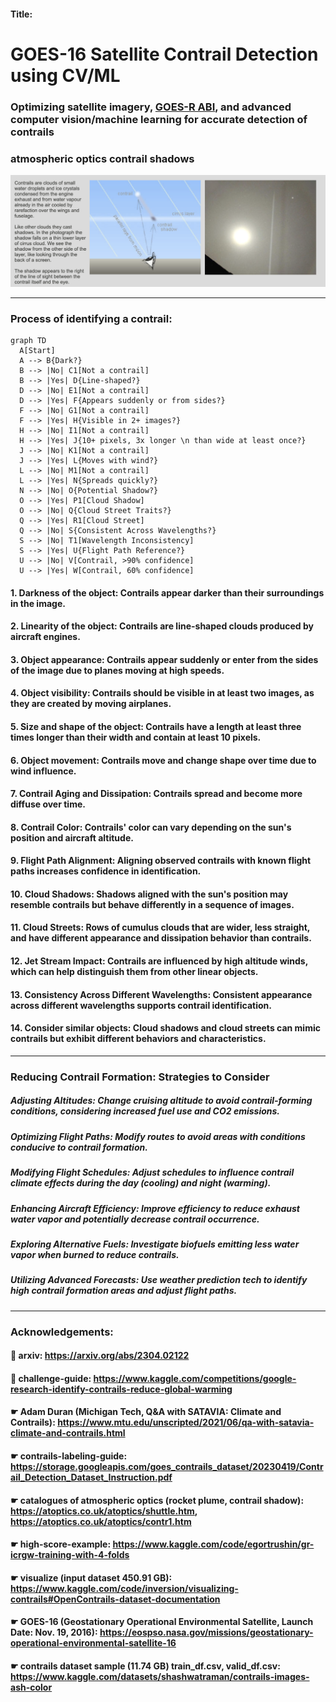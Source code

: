 #### Title:
# GOES-16 Satellite Contrail Detection using CV/ML

### Optimizing satellite imagery, [GOES-R ABI](https://www.star.nesdis.noaa.gov/goes/index.php), and advanced computer vision/machine learning for accurate detection of contrails
### atmospheric optics contrail shadows
![Atmospheric-optics-Contrail-shadows](./images/atmospheric-optics-contrail-shadows.png)

---
### Process of identifying a contrail:
```mermaid
graph TD
  A[Start]
  A --> B{Dark?}
  B --> |No| C1[Not a contrail]
  B --> |Yes| D{Line-shaped?}
  D --> |No| E1[Not a contrail]
  D --> |Yes| F{Appears suddenly or from sides?}
  F --> |No| G1[Not a contrail]
  F --> |Yes| H{Visible in 2+ images?}
  H --> |No| I1[Not a contrail]
  H --> |Yes| J{10+ pixels, 3x longer \n than wide at least once?}
  J --> |No| K1[Not a contrail]
  J --> |Yes| L{Moves with wind?}
  L --> |No| M1[Not a contrail]
  L --> |Yes| N{Spreads quickly?}
  N --> |No| O{Potential Shadow?}
  O --> |Yes| P1[Cloud Shadow]
  O --> |No| Q{Cloud Street Traits?}
  Q --> |Yes| R1[Cloud Street]
  Q --> |No| S{Consistent Across Wavelengths?}
  S --> |No| T1[Wavelength Inconsistency]
  S --> |Yes| U{Flight Path Reference?}
  U --> |No| V[Contrail, >90% confidence]
  U --> |Yes| W[Contrail, 60% confidence]

```

#### 1. Darkness of the object: Contrails appear darker than their surroundings in the image.
#### 2. Linearity of the object: Contrails are line-shaped clouds produced by aircraft engines.
#### 3. Object appearance: Contrails appear suddenly or enter from the sides of the image due to planes moving at high speeds.
#### 4. Object visibility: Contrails should be visible in at least two images, as they are created by moving airplanes.
#### 5. Size and shape of the object: Contrails have a length at least three times longer than their width and contain at least 10 pixels.
#### 6. Object movement: Contrails move and change shape over time due to wind influence.
#### 7. Contrail Aging and Dissipation: Contrails spread and become more diffuse over time.
#### 8. Contrail Color: Contrails' color can vary depending on the sun's position and aircraft altitude.
#### 9. Flight Path Alignment: Aligning observed contrails with known flight paths increases confidence in identification.
#### 10. Cloud Shadows: Shadows aligned with the sun's position may resemble contrails but behave differently in a sequence of images.
#### 11. Cloud Streets: Rows of cumulus clouds that are wider, less straight, and have different appearance and dissipation behavior than contrails.
#### 12. Jet Stream Impact: Contrails are influenced by high altitude winds, which can help distinguish them from other linear objects.
#### 13. Consistency Across Different Wavelengths: Consistent appearance across different wavelengths supports contrail identification.
#### 14. Consider similar objects: Cloud shadows and cloud streets can mimic contrails but exhibit different behaviors and characteristics.

---
### Reducing Contrail Formation: Strategies to Consider
##### Adjusting Altitudes: Change cruising altitude to avoid contrail-forming conditions, considering increased fuel use and CO2 emissions.
##### Optimizing Flight Paths: Modify routes to avoid areas with conditions conducive to contrail formation.
##### Modifying Flight Schedules: Adjust schedules to influence contrail climate effects during the day (cooling) and night (warming).
##### Enhancing Aircraft Efficiency: Improve efficiency to reduce exhaust water vapor and potentially decrease contrail occurrence.
##### Exploring Alternative Fuels: Investigate biofuels emitting less water vapor when burned to reduce contrails.
##### Utilizing Advanced Forecasts: Use weather prediction tech to identify high contrail formation areas and adjust flight paths.
---
### Acknowledgements:

#### 📌 arxiv: https://arxiv.org/abs/2304.02122
#### 📌 challenge-guide: https://www.kaggle.com/competitions/google-research-identify-contrails-reduce-global-warming
#### ☛ Adam Duran (Michigan Tech, Q&A with SATAVIA: Climate and Contrails): https://www.mtu.edu/unscripted/2021/06/qa-with-satavia-climate-and-contrails.html
#### ☛ contrails-labeling-guide: https://storage.googleapis.com/goes_contrails_dataset/20230419/Contrail_Detection_Dataset_Instruction.pdf
#### ☛ catalogues of atmospheric optics (rocket plume, contrail shadow): https://atoptics.co.uk/atoptics/shuttle.htm, https://atoptics.co.uk/atoptics/contr1.htm
#### ☛ high-score-example: https://www.kaggle.com/code/egortrushin/gr-icrgw-training-with-4-folds
#### ☛ visualize (input dataset 450.91 GB): https://www.kaggle.com/code/inversion/visualizing-contrails#OpenContrails-dataset-documentation
#### ☛ GOES-16 (Geostationary Operational Environmental Satellite, Launch Date: Nov. 19, 2016): https://eospso.nasa.gov/missions/geostationary-operational-environmental-satellite-16
#### ☛ contrails dataset sample (11.74 GB) train_df.csv, valid_df.csv: https://www.kaggle.com/datasets/shashwatraman/contrails-images-ash-color
